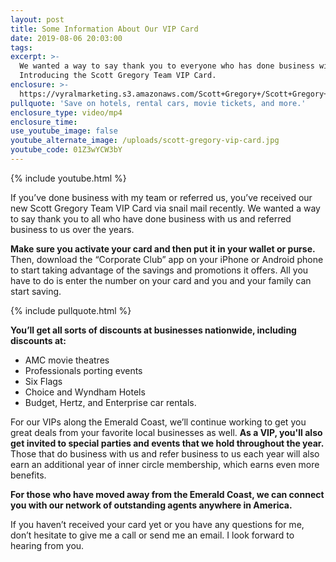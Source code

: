 ```yaml
---
layout: post
title: Some Information About Our VIP Card
date: 2019-08-06 20:03:00
tags:
excerpt: >-
  We wanted a way to say thank you to everyone who has done business with us.
  Introducing the Scott Gregory Team VIP Card.
enclosure: >-
  https://vyralmarketing.s3.amazonaws.com/Scott+Gregory+/Scott+Gregory+Real+Estate+_+Some+Information+About+Our+VIP+Card.mp4
pullquote: 'Save on hotels, rental cars, movie tickets, and more.'
enclosure_type: video/mp4
enclosure_time:
use_youtube_image: false
youtube_alternate_image: /uploads/scott-gregory-vip-card.jpg
youtube_code: 01Z3wYCW3bY
---
```


{% include youtube.html %}

If you’ve done business with my team or referred us, you’ve received our new Scott Gregory Team VIP Card via snail mail recently. We wanted a way to say thank you to all who have done business with us and referred business to us over the years.

**Make sure you activate your card and then put it in your wallet or purse.** Then, download the “Corporate Club” app on your iPhone or Android phone to start taking advantage of the savings and promotions it offers. All you have to do is enter the number on your card and you and your family can start saving.

{% include pullquote.html %}

**You’ll get all sorts of discounts at businesses nationwide, including discounts at:**

* AMC movie theatres
* Professionals porting events
* Six Flags
* Choice and Wyndham Hotels
* Budget, Hertz, and Enterprise car rentals.

For our VIPs along the Emerald Coast, we’ll continue working to get you great deals from your favorite local businesses as well. **As a VIP, you'll also get invited to special parties and events that we hold throughout the year.** Those that do business with us and refer business to us each year will also earn an additional year of inner circle membership, which earns even more benefits.

**For those who have moved away from the Emerald Coast, we can connect you with our network of outstanding agents anywhere in America.**

If you haven’t received your card yet or you have any questions for me, don’t hesitate to give me a call or send me an email. I look forward to hearing from you.<br>&nbsp;